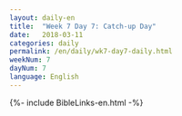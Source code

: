 ```yaml
---
layout: daily-en
title:  "Week 7 Day 7: Catch-up Day"
date:   2018-03-11
categories: daily
permalink: /en/daily/wk7-day7-daily.html
weekNum: 7
dayNum: 7
language: English
---
```


{%- include BibleLinks-en.html -%}
